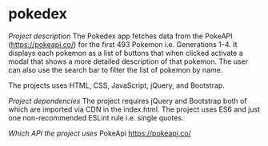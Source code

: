 # pokedex

_Project description_
The Pokedex app fetches data from the PokeAPI (https://pokeapi.co/) for the first 493 Pokemon i.e. Generations 1-4. It displays each pokemon as a list of buttons that when clicked activate a modal that shows a more detailed description of that pokemon. The user can also use the search bar to filter the list of pokemon by name.

The projects uses HTML, CSS, JavaScript, jQuery, and Bootstrap.

_Project dependencies_
The project requires jQuery and Bootstrap both of which are imported via CDN in the index.html.
The project uses ES6 and just one non-recommended ESLint rule i.e. single quotes.

_Which API the project uses_
PokeApi
https://pokeapi.co/
